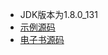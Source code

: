 
- JDK版本为1.8.0_131
- [示例源码](https://github.com/PasseRR/Java-Example)
- [电子书源码](https://github.com/PasseRR/Java-Example/tree/master/docs)
